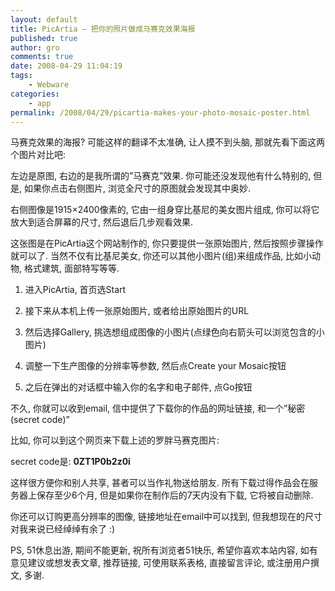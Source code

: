 ```yaml
---
layout: default
title: PicArtia – 把你的照片做成马赛克效果海报
published: true
author: gro
comments: true
date: 2008-04-29 11:04:19
tags:
    - Webware
categories:
    - app
permalink: /2008/04/29/picartia-makes-your-photo-mosaic-poster.html
---
```

马赛克效果的海报? 可能这样的翻译不太准确, 让人摸不到头脑, 那就先看下面这两个图片对比吧:

[][1] [][2]

左边是原图, 右边的是我所谓的&#8221;马赛克&#8221;效果. 你可能还没发现他有什么特别的, 但是, 如果你点击右侧图片, 浏览全尺寸的原图就会发现其中奥妙.

右侧图像是1915&#215;2400像素的, 它由一组身穿比基尼的美女图片组成, 你可以将它放大到适合屏幕的尺寸, 然后退后几步观看效果.

这张图是在PicArtia这个网站制作的, 你只要提供一张原始图片, 然后按照步骤操作就可以了. 当然不仅有比基尼美女, 你还可以其他小图片(组)来组成作品, 比如小动物, 格式建筑, 面部特写等等.

1. 进入PicArtia, 首页选Start

2. 接下来从本机上传一张原始图片, 或者给出原始图片的URL

3. 然后选择Gallery, 挑选想组成图像的小图片(点绿色向右箭头可以浏览包含的小图片)

4. 调整一下生产图像的分辨率等参数, 然后点Create your Mosaic按钮

5. 之后在弹出的对话框中输入你的名字和电子邮件, 点Go按钮

不久, 你就可以收到email, 信中提供了下载你的作品的网址链接, 和一个&#8221;秘密(secret code)&#8221;

比如, 你可以到这个网页来下载上述的罗胖马赛克图片:



secret code是: **0ZT1P0b2z0i**

这样很方便你和别人共享, 甚者可以当作礼物送给朋友. 所有下载过得作品会在服务器上保存至少6个月, 但是如果你在制作后的7天内没有下载, 它将被自动删除.

你还可以订购更高分辨率的图像, 链接地址在email中可以找到, 但我想现在的尺寸对我来说已经绰绰有余了 :)

PS, 51休息出游, 期间不能更新, 祝所有浏览者51快乐, 希望你喜欢本站内容, 如有意见建议或想发表文章, 推荐链接, 可使用联系表格, 直接留言评论, 或注册用户撰文, 多谢.

 [1]: http://getfreeware.net/wp-content/uploads/2008/04/ronaldo.jpg
 [2]: http://getfreeware.net/wp-content/uploads/2008/04/picartia-com-getfreeware.jpg